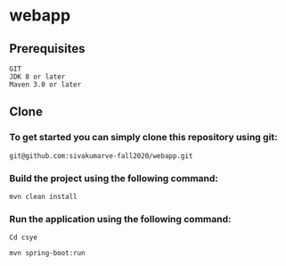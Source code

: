 # webapp

## Prerequisites

    GIT
    JDK 8 or later
    Maven 3.0 or later

## Clone

### To get started you can simply clone this repository using git:

    git@github.com:sivakumarve-fall2020/webapp.git

### Build the project using the following command:
    
    mvn clean install

### Run the application using the following command:

    Cd csye

    mvn spring-boot:run
    